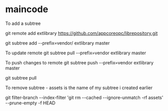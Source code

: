 # maincode


To add a subtree 

git remote add extlibrary https://github.com/appcoreopc/librepository.git


git subtree add --prefix=vendor/ extlibrary master

To update remote 
git subtree pull --prefix=vendor extlibrary master


To push changes to remote 
git subtree push --prefix=vendor extlibrary master


git subtree pull 

To remove subtree - assets is the name of my subtree i created earlier 

git filter-branch --index-filter 'git rm --cached --ignore-unmatch -rf assets' --prune-empty -f HEAD


